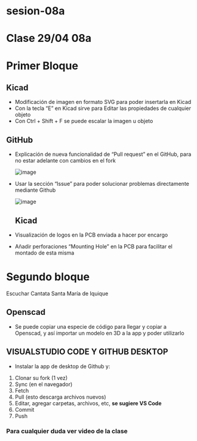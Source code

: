 # sesion-08a
# Clase 29/04 08a

# Primer Bloque

## Kicad

- Modificación de imagen en formato SVG para poder insertarla en Kicad
- Con la tecla “E” en Kicad sirve para Editar las propiedades de cualquier objeto
- Con Ctrl + Shift + F se puede escalar la imagen u objeto

## GitHub

- Explicación de nueva funcionalidad de “Pull request” en el GitHub, para no estar adelante con cambios en el fork

  ![image](https://github.com/user-attachments/assets/80ed47ce-96b8-4124-bd6c-58d5c3ac6c7e)

- Usar la sección “Issue” para poder solucionar problemas directamente mediante Github

  ![image](https://github.com/user-attachments/assets/86aff651-9472-4a8c-b05c-392dc954f76e)

  ## Kicad

- Visualización de logos en la PCB enviada a hacer por encargo
- Añadir perforaciones “Mounting Hole” en la PCB para facilitar el montado de esta misma

 

# Segundo bloque

Escuchar Cantata Santa María de Iquique

## Openscad

- Se puede copiar una especie de código para llegar y copiar a Openscad, y así importar un modelo en 3D a la app y poder utilizarlo

## VISUALSTUDIO CODE Y GITHUB DESKTOP

- Instalar la app de desktop de Github y:
1. Clonar su fork (1 vez)
2. Sync (en el navegador)
3. Fetch
4. Pull (esto descarga archivos nuevos)
5. Editar, agregar carpetas, archivos, etc, **se sugiere VS Code**
6. Commit
7. Push

### Para cualquier duda ver video de la clase

